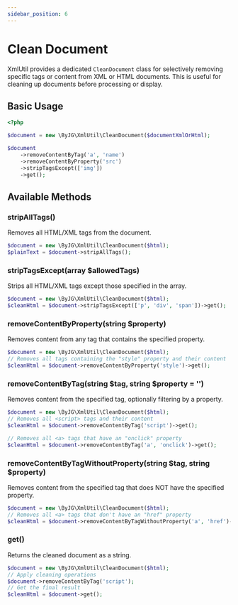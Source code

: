 ```yaml
---
sidebar_position: 6
---
```


# Clean Document

XmlUtil provides a dedicated `CleanDocument` class for selectively removing specific tags or content from XML or HTML documents. This is useful for cleaning up documents before processing or display.

## Basic Usage

```php
<?php

$document = new \ByJG\XmlUtil\CleanDocument($documentXmlOrHtml);

$document
    ->removeContentByTag('a', 'name')
    ->removeContentByProperty('src')
    ->stripTagsExcept(['img'])
    ->get();
```

## Available Methods

### stripAllTags()

Removes all HTML/XML tags from the document.

```php
$document = new \ByJG\XmlUtil\CleanDocument($html);
$plainText = $document->stripAllTags();
```

### stripTagsExcept(array $allowedTags)

Strips all HTML/XML tags except those specified in the array.

```php
$document = new \ByJG\XmlUtil\CleanDocument($html);
$cleanHtml = $document->stripTagsExcept(['p', 'div', 'span'])->get();
```

### removeContentByProperty(string $property)

Removes content from any tag that contains the specified property.

```php
$document = new \ByJG\XmlUtil\CleanDocument($html);
// Removes all tags containing the "style" property and their content
$cleanHtml = $document->removeContentByProperty('style')->get();
```

### removeContentByTag(string $tag, string $property = '')

Removes content from the specified tag, optionally filtering by a property.

```php
$document = new \ByJG\XmlUtil\CleanDocument($html);
// Removes all <script> tags and their content
$cleanHtml = $document->removeContentByTag('script')->get();

// Removes all <a> tags that have an "onclick" property
$cleanHtml = $document->removeContentByTag('a', 'onclick')->get();
```

### removeContentByTagWithoutProperty(string $tag, string $property)

Removes content from the specified tag that does NOT have the specified property.

```php
$document = new \ByJG\XmlUtil\CleanDocument($html);
// Removes all <a> tags that don't have an "href" property
$cleanHtml = $document->removeContentByTagWithoutProperty('a', 'href')->get();
```

### get()

Returns the cleaned document as a string.

```php
$document = new \ByJG\XmlUtil\CleanDocument($html);
// Apply cleaning operations
$document->removeContentByTag('script');
// Get the final result
$cleanHtml = $document->get();
```

